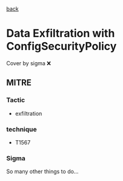 [back](../index.md)
# Data Exfiltration with ConfigSecurityPolicy
Cover by sigma :x: 

## MITRE
### Tactic
  - exfiltration

### technique
  - T1567

### Sigma

 So many other things to do...
